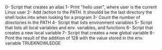 0- Script that creates an alias
1- Print "hello user", where user is the current Linux user
2- Add /action to the PATH. It shouldd be the last directory the shell looks into when looking for a program
3- Count the number of directories in the PATH
4- Script that lists environment variables
5- Script that lists all local variables and env. variables, and functions
6- Script that creates a new local variable
7- Script that creates a new global variable
8- Print the result of the addition of 128 with the value stored in the env. variable TRUEKNOWLEDGE
